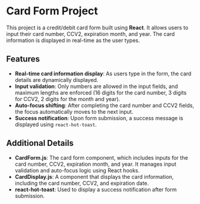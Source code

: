 # Card Form Project

This project is a credit/debit card form built using **React**. It allows users to input their card number, CCV2, expiration month, and year. The card information is displayed in real-time as the user types.

## Features

- **Real-time card information display**: As users type in the form, the card details are dynamically displayed.
- **Input validation**: Only numbers are allowed in the input fields, and maximum lengths are enforced (16 digits for the card number, 3 digits for CCV2, 2 digits for the month and year).
- **Auto-focus shifting**: After completing the card number and CCV2 fields, the focus automatically moves to the next input.
- **Success notification**: Upon form submission, a success message is displayed using `react-hot-toast`.

## Additional Details

- **CardForm.js**: The card form component, which includes inputs for the card number, CCV2, expiration month, and year. It manages input validation and auto-focus logic using React hooks.
- **CardDisplay.js**: A component that displays the card information, including the card number, CCV2, and expiration date.
- **react-hot-toast**: Used to display a success notification after form submission.
